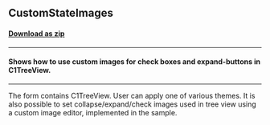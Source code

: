 ## CustomStateImages
#### [Download as zip](https://minhaskamal.github.io/DownGit/#/home?url=https://github.com/GrapeCity/ComponentOne-WinForms-Samples/tree/master/NetFramework\TreeView\CS\CustomStateImages)
____
#### Shows how to use custom images for check boxes and expand-buttons in C1TreeView.
____
The form contains C1TreeView. User can apply one of various themes. It is also possible to set collapse/expand/check images used in tree view using a custom image editor, implemented in the sample. 

